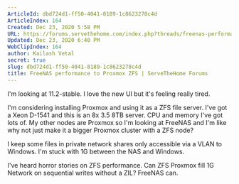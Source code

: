 ```yaml
---
ArticleId: dbd724d1-ff50-4041-8189-1c8623278c4d
ArticleIndex: 164
Created: Dec 23, 2020 5:58 PM
URL: https://forums.servethehome.com/index.php?threads/freenas-performance-to-proxmox-zfs.22919/
Updated: Dec 23, 2020 6:40 PM
WebClipIndex: 164
author: Kailash Vetal
secret: true
slug: dbd724d1-ff50-4041-8189-1c8623278c4d
title: FreeNAS performance to Proxmox ZFS | ServeTheHome Forums
---
```

I'm looking at 11.2-stable. I love the new UI but it's feeling really tired.

I'm considering installing Proxmox and using it as a ZFS file server. I've got a Xeon D-1541 and this is an 8x 3.5 8TB server. CPU and memory I've got lots of. My other nodes are Proxmox so I'm looking at FreeNAS and I'm like why not just make it a bigger Proxmox cluster with a ZFS node?

I keep some files in private network shares only accessible via a VLAN to Windows. I'm stuck with 1G between the NAS and Windows.

I've heard horror stories on ZFS performance. Can ZFS Proxmox fill 1G Network on sequential writes without a ZIL? FreeNAS can.
